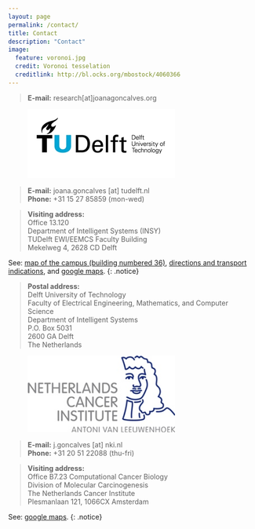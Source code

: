 ```yaml
---
layout: page
permalink: /contact/
title: Contact
description: "Contact"
image:
  feature: voronoi.jpg
  credit: Voronoi tesselation
  creditlink: http://bl.ocks.org/mbostock/4060366
---
```


> **E-mail:** research[at]joanagoncalves.org

<figure>
	<a href="http://prb.tudelft.nl"><img src="/images/tudelft-logo.jpg" width="300px"/></a>
</figure>

> **E-mail:** joana.goncalves [at] tudelft.nl<br/>
> **Phone:** +31 15 27 85859 (mon-wed)<br/>

> **Visiting address:**<br/>
> Office 13.120<br/>
> Department of Intelligent Systems (INSY)<br/>
> TUDelft EWI/EEMCS Faculty Building<br/>
> Mekelweg 4, 2628 CD Delft<br/>

See: [map of the campus (building numbered 36)](http://www.ewi.tudelft.nl/fileadmin/Faculteit/EWI/Over_de_faculteit/Contact_en_bereikbaarheid/doc/Plattegrond_2010.pdf), [directions and transport indications](http://www.ewi.tudelft.nl/en/the-faculty/contact/), and [google maps](https://www.google.com/maps/place/Faculteit+Elektrotechniek,+Wiskunde+en+Informatica/@51.9979862,4.3754692,17z/data=!4m2!3m1!1s0x0000000000000000:0x3067d06bf6800628).
{: .notice}

> **Postal address:**<br/>
> Delft University of Technology<br/>
> Faculty of Electrical Engineering, Mathematics, and Computer Science<br/>
> Department of Intelligent Systems<br/>
> P.O. Box 5031<br/>
> 2600 GA Delft<br/>
> The Netherlands<br/>

<figure>
	<a href="http://ccb.tudelft.nl"><img src="/images/nki-avl-logo.jpg" width="300px"/></a>
</figure>

> **E-mail:** j.goncalves [at] nki.nl<br/>
> **Phone:** +31 20 51 22088 (thu-fri)<br/>

> **Visiting address:**<br/>
> Office B7.23 Computational Cancer Biology<br/>
> Division of Molecular Carcinogenesis<br/>
> The Netherlands Cancer Institute<br/>
> Plesmanlaan 121, 1066CX Amsterdam<br/>

See: [google maps](https://www.google.com/maps/place/Antoni+van+Leeuwenhoek/@52.349444,4.825969,15z/data=!4m2!3m1!1s0x0:0xf15b56ff28f937c2?hl=en-US).
{: .notice}